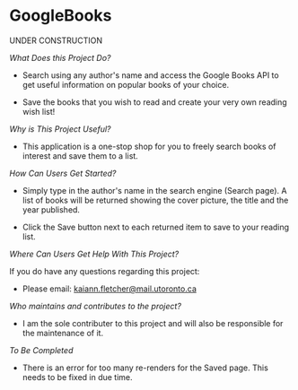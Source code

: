 # GoogleBooks

UNDER CONSTRUCTION

_What Does this Project Do?_

* Search using any author's name and access the Google Books API to get useful information on popular books of your choice.

* Save the books that you wish to read and create your very own reading wish list!

_Why is This Project Useful?_

* This application is a one-stop shop for you to freely search books of interest and save them to a list.

_How Can Users Get Started?_

* Simply type in the author's name in the search engine (Search page). A list of books will be returned showing the cover picture, the title and the year published. 

* Click the Save button next to each returned item to save to your reading list. 

_Where Can Users Get Help With This Project?_

If you do have any questions regarding this project:
* Please email: kaiann.fletcher@mail.utoronto.ca

_Who maintains and contributes to the project?_

* I am the sole contributer to this project and will also be responsible for the maintenance of it.

_To Be Completed_

* There is an error for too many re-renders for the Saved page. This needs to be fixed in due time.
